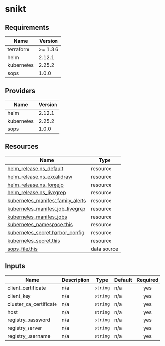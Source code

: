 # snikt

<!-- BEGIN_TF_DOCS -->
## Requirements

| Name | Version |
|------|---------|
| terraform | >= 1.3.6 |
| helm | 2.12.1 |
| kubernetes | 2.25.2 |
| sops | 1.0.0 |

## Providers

| Name | Version |
|------|---------|
| helm | 2.12.1 |
| kubernetes | 2.25.2 |
| sops | 1.0.0 |

## Resources

| Name | Type |
|------|------|
| [helm_release.ns_default](https://registry.terraform.io/providers/hashicorp/helm/2.12.1/docs/resources/release) | resource |
| [helm_release.ns_excalidraw](https://registry.terraform.io/providers/hashicorp/helm/2.12.1/docs/resources/release) | resource |
| [helm_release.ns_forgejo](https://registry.terraform.io/providers/hashicorp/helm/2.12.1/docs/resources/release) | resource |
| [helm_release.ns_livegrep](https://registry.terraform.io/providers/hashicorp/helm/2.12.1/docs/resources/release) | resource |
| [kubernetes_manifest.family_alerts](https://registry.terraform.io/providers/hashicorp/kubernetes/2.25.2/docs/resources/manifest) | resource |
| [kubernetes_manifest.job_livegrep](https://registry.terraform.io/providers/hashicorp/kubernetes/2.25.2/docs/resources/manifest) | resource |
| [kubernetes_manifest.jobs](https://registry.terraform.io/providers/hashicorp/kubernetes/2.25.2/docs/resources/manifest) | resource |
| [kubernetes_namespace.this](https://registry.terraform.io/providers/hashicorp/kubernetes/2.25.2/docs/resources/namespace) | resource |
| [kubernetes_secret.harbor_config](https://registry.terraform.io/providers/hashicorp/kubernetes/2.25.2/docs/resources/secret) | resource |
| [kubernetes_secret.this](https://registry.terraform.io/providers/hashicorp/kubernetes/2.25.2/docs/resources/secret) | resource |
| [sops_file.this](https://registry.terraform.io/providers/carlpett/sops/1.0.0/docs/data-sources/file) | data source |

## Inputs

| Name | Description | Type | Default | Required |
|------|-------------|------|---------|:--------:|
| client\_certificate | n/a | `string` | n/a | yes |
| client\_key | n/a | `string` | n/a | yes |
| cluster\_ca\_certificate | n/a | `string` | n/a | yes |
| host | n/a | `string` | n/a | yes |
| registry\_password | n/a | `string` | n/a | yes |
| registry\_server | n/a | `string` | n/a | yes |
| registry\_username | n/a | `string` | n/a | yes |
<!-- END_TF_DOCS -->
